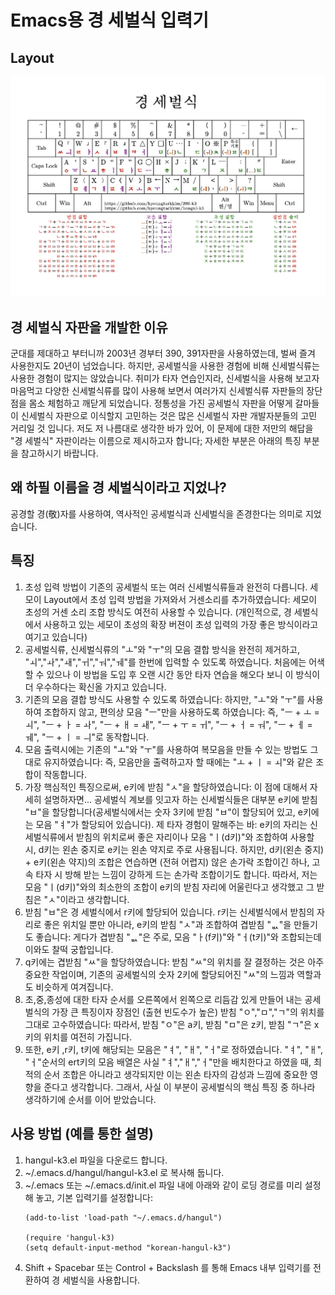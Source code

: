 # Emacs용 경 세벌식 입력기

## Layout

![layout_k3.png](./layout_k3.png)


## 경 세벌식 자판을 개발한 이유
군대를 제대하고 부터니까 2003년 경부터 390, 391자판을 사용하였는데, 벌써 즐겨 사용한지도 20년이 넘었습니다. 하지만, 공세벌식을 사용한 경험에 비해 신세벌식류는 사용한 경험이 많지는 않았습니다. 취미가 타자 연습인지라, 신세벌식을 사용해 보고자 마음먹고 다양한 신세벌식류를 많이
사용해 보면서 여러가지 신세벌식류 자판들의 장단점을 몸소 체험하고 깨닫게 되었습니다.
정통성을 가진 공세벌식 자판을 어떻게 갈마들이 신세벌식 자판으로 이식할지 고민하는 것은 많은 신세벌식 자판 개발자분들의 고민 거리일 것 입니다.
저도 저 나름대로 생각한 바가 있어, 이 문제에 대한 저만의 해답을 "경 세벌식" 자판이라는 이름으로 제시하고자 합니다; 자세한 부분은 아래의 특징 부분을 참고하시기 바랍니다.


## 왜 하필 이름을 경 세벌식이라고 지었나?
공경할 경(敬)자를 사용하여, 역사적인 공세벌식과 신세벌식을 존경한다는 의미로 지었습니다.

## 특징
1. 초성 입력 방법이 기존의 공세벌식 또는 여러 신세벌식류들과 완전히 다릅니다. 세모이 Layout에서 초성 입력 방법을 가져와서 거센소리를 추가하였습니다: 세모이 초성의 거센 소리 조합 방식도 여전히 사용할 수 있습니다.
   (개인적으로, 경 세벌식에서 사용하고 있는 세모이 초성의 확장 버젼이 초성 입력의 가장 좋은 방식이라고 여기고 있습니다)
3. 공세벌식류, 신세벌식류의 "ㅗ"와 "ㅜ"의 모음 결합 방식을 완전히 제거하고, "ㅚ","ㅘ","ㅙ","ㅟ","ㅝ","ㅞ"를 한번에 입력할 수 있도록 하였습니다. 처음에는 어색할 수 있으나 이 방법을 도입 후 오랜 시간 동안 타자 연습을 해오다 보니 이 방식이 더 우수하다는 확신올 가지고 있습니다.
4. 기존의 모음 결합 방식도 사용할 수 있도록 하였습니다: 하지만, "ㅗ"와 "ㅜ"를 사용하여 조합하지 않고, 편의상 모음 "ㅡ"만을 사용하도록 하였습니다:
   즉, "ㅡ + ㅗ = ㅚ", "ㅡ + ㅏ = ㅘ", "ㅡ + ㅐ = ㅙ", "ㅡ + ㅜ = ㅟ", "ㅡ + ㅓ = ㅝ", "ㅡ + ㅔ = ㅞ", "ㅡ + ㅣ = ㅢ"로 동작합니다.
6. 모음 출력시에는 기존의 "ㅗ"와 "ㅜ"를 사용하여 복모음을 만들 수 있는 방법도 그대로 유지하였습니다: 즉, 모음만을 출력하고자 할 때에는 "ㅗ + ㅣ = ㅚ"와 같은 조합이 작동합니다.
7. 가장 핵심적인 특징으로써, e키에 받침 "ㅅ"을 할당하였습니다: 이 점에 대해서 자세히 설명하자면... 공세벌식 계보를 잇고자 하는 신세벌식들은 대부분 e키에 받침 "ㅂ"을 할당합니다(공세벌식에서는 숫자 3키에 받침 "ㅂ"이 할당되어 있고, e키에는 모음 "ㅕ"가 할당되어 있습니다).
   제 타자 경험이 말해주는 바: e키의 자리는 신세벌식류에서 받침의 위치로써 좋은 자리이나 모음 "ㅣ(d키)"와 조합하여 사용할 시, d키는 왼손 중지로 e키는 왼손 약지로 주로 사용됩니다.
   하지만, d키(왼손 중지) + e키(왼손 약지)의 조합은 연습하면 (전혀 어렵지) 않은 손가락 조합이긴 하나, 고속 타자 시 방해 받는 느낌이 강하게 드는 손가락 조합이기도 합니다. 따라서, 저는 모음 "ㅣ(d키)"와의 최소한의 조합이 e키의 받침 자리에 어울린다고 생각했고 그 받침은 "ㅅ"이라고 생각합니다.
8. 받침 "ㅂ"은 경 세벌식에서 r키에 할당되어 있습니다. r키는 신세벌식에서 받침의 자리로 좋은 위치일 뿐만 아니라, e키의 받침 "ㅅ"과 조합하여 겹받침 "ᆹ"을 만들기도 좋습니다: 게다가 겹받침 "ᆹ"은 주로, 모음 "ㅏ(f키)"와 "ㅓ(t키)"와 조합되는데 이와도 찰떡 궁합입니다.
9. q키에는 겹받침 "ㅆ"을 할당하였습니다: 받침 "ㅆ"의 위치를 잘 결정하는 것은 아주 중요한 작업이며, 기존의 공세벌식의 숫자 2키에 할당되어진 "ㅆ"의 느낌과 역할과도 비슷하게 여겨집니다.
10. 초,중,종성에 대한 타자 순서를 오른쪽에서 왼쪽으로 리듬감 있게 만들어 내는 공세벌식의 가장 큰 특징이자 장점인 (출현 빈도수가 높은) 받침 "ㅇ","ㅁ","ㄱ"의 위치를 그대로 고수하였습니다: 따라서, 받침 "ㅇ"은 a키, 받침 "ㅁ"은 z키, 받침 "ㄱ"은 x키의 위치를 여전히 가집니다.
11. 또한, e키 ,r키, t키에 해당되는 모음은 "ㅕ", "ㅐ", "ㅓ"로 정하였습니다. "ㅕ", "ㅐ", "ㅓ"순서의 ert키의 모음 배열은 사실 "ㅕ","ㅐ","ㅓ"만을 배치한다고 하였을 때, 최적의 순서 조합은 아니라고 생각되지만 이는 왼손 타자의 감성과 느낌에 중요한 영향을 준다고 생각합니다.
    그래서, 사실 이 부분이 공세벌식의 핵심 특징 중 하나라 생각하기에 순서를 이어 받았습니다.


## 사용 방법 (예를 통한 설명)
1. hangul-k3.el 파일을 다운로드 합니다.
2. ~/.emacs.d/hangul/hangul-k3.el 로 복사해 둡니다.
3. ~/.emacs 또는 ~/.emacs.d/init.el 파일 내에 아래와 같이 로딩 경로를 미리 설정해 놓고, 기본 입력기를 설정합니다:
   ```elisp
   (add-to-list 'load-path "~/.emacs.d/hangul")

   (require 'hangul-k3)
   (setq default-input-method "korean-hangul-k3")

5. Shift + Spacebar 또는 Control + Backslash 를 통해 Emacs 내부 입력기를 전환하여 경 세벌식을 사용합니다. 
